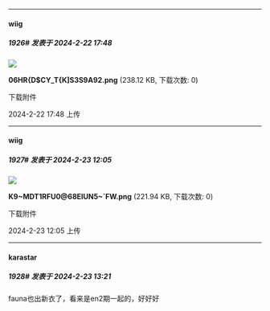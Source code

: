 ﻿
*****

####  wiig  
##### 1926#       发表于 2024-2-22 17:48

<img src="https://img.saraba1st.com/forum/202402/22/174838cuw3mi86vzapfuiu.png" referrerpolicy="no-referrer">

<strong>06HR{D$CY_T{K]S3S9A92.png</strong> (238.12 KB, 下载次数: 0)

下载附件

2024-2-22 17:48 上传


*****

####  wiig  
##### 1927#       发表于 2024-2-23 12:05

<img src="https://img.saraba1st.com/forum/202402/23/120524jpzp79dqz9q2p10s.png" referrerpolicy="no-referrer">

<strong>K9~MDT1RFU0@68EIUN5~`FW.png</strong> (221.94 KB, 下载次数: 0)

下载附件

2024-2-23 12:05 上传


*****

####  karastar  
##### 1928#       发表于 2024-2-23 13:21

fauna也出新衣了，看来是en2期一起的，好好好

